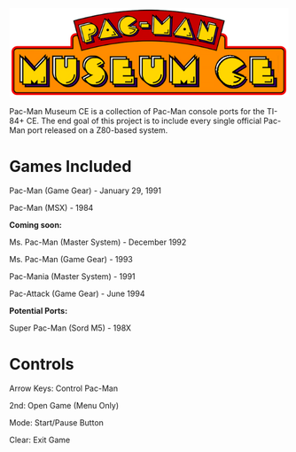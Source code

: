 ![](https://github.com/grubbyplaya/Pac-Man-Museum-CE/blob/main/pacbanner.png?raw=true)

Pac-Man Museum CE is a collection of Pac-Man console ports for the TI-84+ CE. The end goal of this project is to include every single official Pac-Man port released on a Z80-based system.

# Games Included

Pac-Man (Game Gear) - January 29, 1991

Pac-Man (MSX) - 1984

**Coming soon:**

Ms. Pac-Man (Master System) - December 1992

Ms. Pac-Man (Game Gear) - 1993

Pac-Mania (Master System) - 1991

Pac-Attack (Game Gear) - June 1994

**Potential Ports:**

Super Pac-Man (Sord M5) - 198X

# Controls

Arrow Keys: Control Pac-Man

2nd: Open Game (Menu Only)

Mode: Start/Pause Button

Clear: Exit Game
